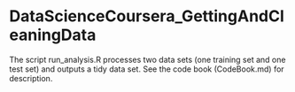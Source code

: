 # DataScienceCoursera_GettingAndCleaningData
The script run_analysis.R processes two data sets (one training set and one test set) and outputs a tidy data set. See the code book (CodeBook.md) for description.
